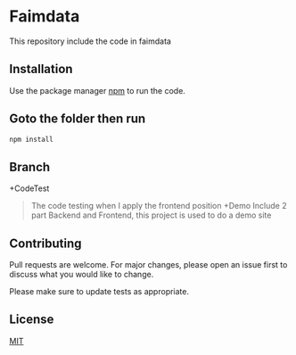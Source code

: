 # Faimdata

This repository include the code in faimdata

## Installation

Use the package manager [npm](https://www.npmjs.com/) to run the code.

## Goto the folder then run

```bash
npm install 
```

## Branch

+CodeTest
> The code testing when I apply the frontend position
+Demo
> Include 2 part Backend and Frontend, this project is used to do a demo site

## Contributing
Pull requests are welcome. For major changes, please open an issue first to discuss what you would like to change.

Please make sure to update tests as appropriate.

## License
[MIT](https://choosealicense.com/licenses/mit/)
